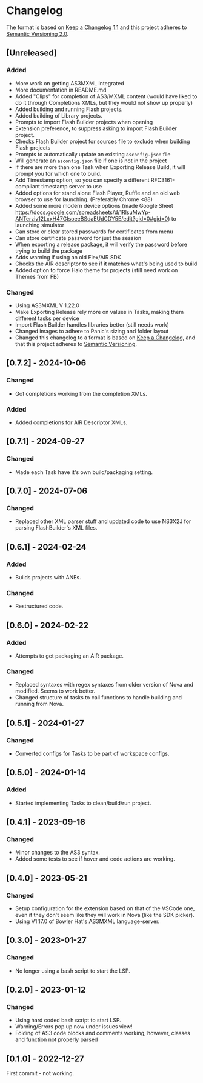 # Changelog

The format is based on [Keep a Changelog 1.1](http://keepachangelog.com/en/1.1.0/)
and this project adheres to [Semantic Versioning 2.0](http://semver.org/spec/v2.0.0.html).

## [Unreleased]

### Added

- More work on getting AS3MXML integrated
- More documentation in README.md
- Added "Clips" for completion of AS3/MXML content (would have liked to do it through Completions XMLs, but they would not show up properly)
- Added building and running Flash projects.
- Added building of Library projects.
- Prompts to import Flash Builder projects when opening
- Extension preference, to suppress asking to import Flash Builder project.
- Checks Flash Builder project for sources file to exclude when building Flash projects
- Prompts to automatically update an existing `asconfig.json` file
- Will generate an `asconfig.json` file if one is not in the project
- If there are more than one Task when Exporting Release Build, it will prompt you for which one to build.
- Add Timestamp option, so you can specify a different RFC3161-compliant timestamp server to use
- Added options for stand alone Flash Player, Ruffle and an old web browser to use for launching. (Preferably Chrome <88)
- Added some more modern device options (made Google Sheet https://docs.google.com/spreadsheets/d/1RlsuMwYp-ANTerziv12LxxH47GIsoeeBSdaEUdCDY5E/edit?gid=0#gid=0) to launching simulator
- Can store or clear stored passwords for certificates from menu
- Can store certificate password for just the session
- When exporting a release package, it will verify the password before trying to build the package
- Adds warning if using an old Flex/AIR SDK
- Checks the AIR descriptor to see if it matches what's being used to build
- Added option to force Halo theme for projects (still need work on Themes from FB)

### Changed

- Using AS3MXML V 1.22.0
- Make Exporting Release rely more on values in Tasks, making them different tasks per device
- Import Flash Builder handles libraries better (still needs work)
- Changed images to adhere to Panic's sizing and folder layout
- Changed this changelog to a format is based on [Keep a Changelog](https://keepachangelog.com/en/1.1.0/), and that this project adheres to [Semantic Versioning](https://semver.org/spec/v2.0.0.html).

## [0.7.2] - 2024-10-06

### Changed

- Got completions working from the completion XMLs.

### Added

- Added completions for AIR Descriptor XMLs.

## [0.7.1] - 2024-09-27

### Changed

- Made each Task have it's own build/packaging setting.

## [0.7.0] - 2024-07-06

### Changed

- Replaced other XML parser stuff and updated code to use NS3X2J for parsing FlashBuilder's XML files.

## [0.6.1] - 2024-02-24

### Added

- Builds projects with ANEs.

### Changed

- Restructured code.

## [0.6.0] - 2024-02-22

### Added

- Attempts to get packaging an AIR package.

### Changed

- Replaced syntaxes with regex syntaxes from older version of Nova and modified. Seems to work better.
- Changed structure of tasks to call functions to handle building and running from Nova.

## [0.5.1] - 2024-01-27

### Changed

- Converted configs for Tasks to be part of workspace configs.

## [0.5.0] - 2024-01-14

### Added

- Started implementing Tasks to clean/build/run project.

## [0.4.1] - 2023-09-16

### Changed

- Minor changes to the AS3 syntax.
- Added some tests to see if hover and code actions are working.

## [0.4.0] - 2023-05-21

### Changed

- Setup configuration for the extension based on that of the VSCode one, even if they don't seem like they will work in Nova (like the SDK picker).
- Using V1.17.0 of Bowler Hat's AS3MXML language-server.

## [0.3.0] - 2023-01-27

### Changed

- No longer using a bash script to start the LSP.

## [0.2.0] - 2023-01-12

### Changed

- Using hard coded bash script to start LSP.
- Warning/Errors pop up now under issues view!
- Folding of AS3 code blocks and comments working, however, classes and function not properly parsed

## [0.1.0] - 2022-12-27

First commit - not working.

